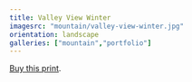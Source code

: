 ```yaml
---
title: Valley View Winter
imagesrc: "mountain/valley-view-winter.jpg"
orientation: landscape
galleries: ["mountain","portfolio"]
---
```


[Buy this print](https://weshargrovephotography.square.site/product/valley-view-winter/31).
